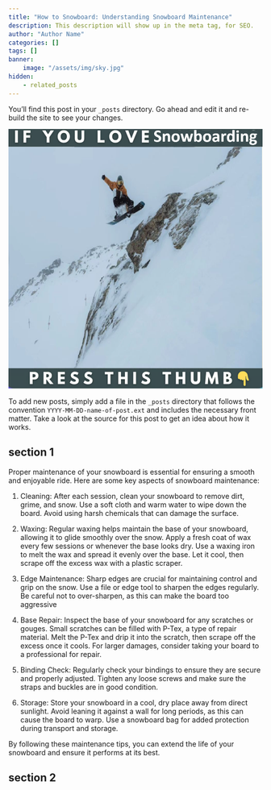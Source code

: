 ```yaml
---
title: "How to Snowboard: Understanding Snowboard Maintenance"
description: This description will show up in the meta tag, for SEO.
author: "Author Name"
categories: []
tags: []
banner:
    image: "/assets/img/sky.jpg"
hidden:
    - related_posts
---
```


You’ll find this post in your `_posts` directory. Go ahead and edit it and re-build the site to see your changes.

![Image here](/assets/img/snowboard-snow4.png)

To add new posts, simply add a file in the `_posts` directory that follows the convention `YYYY-MM-DD-name-of-post.ext` and includes the necessary front matter. Take a look at the source for this post to get an idea about how it works.

## section 1

Proper maintenance of your snowboard is essential for ensuring a smooth and enjoyable ride. Here are some key aspects of snowboard maintenance:

1.	Cleaning: After each session, clean your snowboard to remove dirt, grime, and snow. Use a soft cloth and warm water to wipe down the board. Avoid using harsh chemicals that can damage the surface.

2.	Waxing: Regular waxing helps maintain the base of your snowboard, allowing it to glide smoothly over the snow. Apply a fresh coat of wax every few sessions or whenever the base looks dry. Use a waxing iron to melt the wax and spread it evenly over the base. Let it cool, then scrape off the excess wax with a plastic scraper.

3.	Edge Maintenance: Sharp edges are crucial for maintaining control and grip on the snow. Use a file or edge tool to sharpen the edges regularly. Be careful not to over-sharpen, as this can make the board too aggressive

4.	Base Repair: Inspect the base of your snowboard for any scratches or gouges. Small scratches can be filled with P-Tex, a type of repair material. Melt the P-Tex and drip it into the scratch, then scrape off the excess once it cools. For larger damages, consider taking your board to a professional for repair.

5.	Binding Check: Regularly check your bindings to ensure they are secure and properly adjusted. Tighten any loose screws and make sure the straps and buckles are in good condition.

6.	Storage: Store your snowboard in a cool, dry place away from direct sunlight. Avoid leaning it against a wall for long periods, as this can cause the board to warp. Use a snowboard bag for added protection during transport and storage.

By following these maintenance tips, you can extend the life of your snowboard and ensure it performs at its best.


## section 2


```
